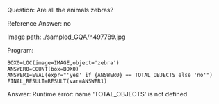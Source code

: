 Question: Are all the animals zebras?

Reference Answer: no

Image path: ./sampled_GQA/n497789.jpg

Program:

```
BOX0=LOC(image=IMAGE,object='zebra')
ANSWER0=COUNT(box=BOX0)
ANSWER1=EVAL(expr="'yes' if {ANSWER0} == TOTAL_OBJECTS else 'no'")
FINAL_RESULT=RESULT(var=ANSWER1)
```
Answer: Runtime error: name 'TOTAL_OBJECTS' is not defined

